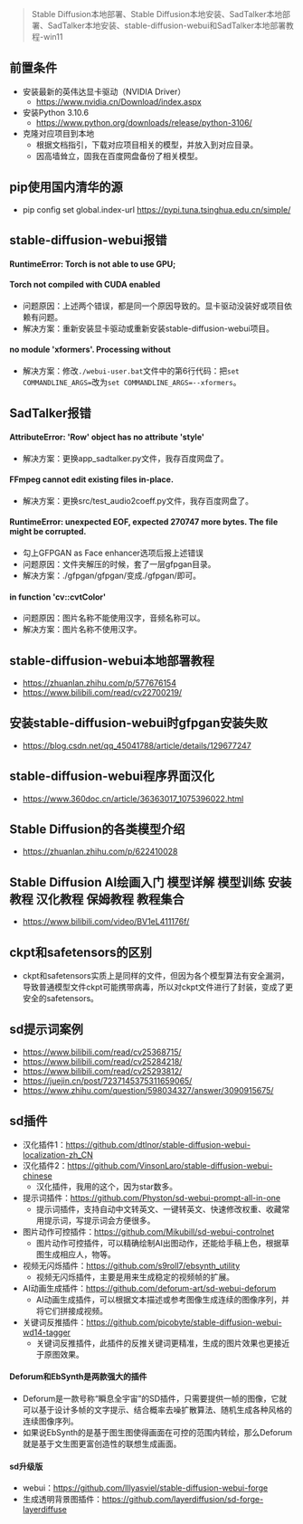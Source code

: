 > Stable Diffusion本地部署、Stable Diffusion本地安装、SadTalker本地部署、SadTalker本地安装、stable-diffusion-webui和SadTalker本地部署教程-win11

## 前置条件
* 安装最新的英伟达显卡驱动（NVIDIA Driver）
  - https://www.nvidia.cn/Download/index.aspx
* 安装Python 3.10.6
  - https://www.python.org/downloads/release/python-3106/
* 克隆对应项目到本地
  - 根据文档指引，下载对应项目相关的模型，并放入到对应目录。
  - 因高墙耸立，固我在百度网盘备份了相关模型。

## pip使用国内清华的源
* pip config set global.index-url https://pypi.tuna.tsinghua.edu.cn/simple/

## stable-diffusion-webui报错
#### RuntimeError: Torch is not able to use GPU;
#### Torch not compiled with CUDA enabled
* 问题原因：上述两个错误，都是同一个原因导致的。显卡驱动没装好或项目依赖有问题。
* 解决方案：重新安装显卡驱动或重新安装stable-diffusion-webui项目。
#### no module 'xformers'. Processing without
* 解决方案：修改`./webui-user.bat`文件中的第6行代码：把`set COMMANDLINE_ARGS=`改为`set COMMANDLINE_ARGS=--xformers`。

## SadTalker报错
#### AttributeError: 'Row' object has no attribute 'style'
* 解决方案：更换app_sadtalker.py文件，我存百度网盘了。
#### FFmpeg cannot edit existing files in-place.
* 解决方案：更换src/test_audio2coeff.py文件，我存百度网盘了。
#### RuntimeError: unexpected EOF, expected 270747 more bytes. The file might be corrupted.
* 勾上GFPGAN as Face enhancer选项后报上述错误
* 问题原因：文件夹解压的时候，套了一层gfpgan目录。
* 解决方案：./gfpgan/gfpgan/变成./gfpgan/即可。
#### in function 'cv::cvtColor'
* 问题原因：图片名称不能使用汉字，音频名称可以。
* 解决方案：图片名称不使用汉字。

## stable-diffusion-webui本地部署教程
* https://zhuanlan.zhihu.com/p/577676154
* https://www.bilibili.com/read/cv22700219/

## 安装stable-diffusion-webui时gfpgan安装失败
* https://blog.csdn.net/qq_45041788/article/details/129677247

## stable-diffusion-webui程序界面汉化
* https://www.360doc.cn/article/36363017_1075396022.html

## Stable Diffusion的各类模型介绍
* https://zhuanlan.zhihu.com/p/622410028

## Stable Diffusion AI绘画入门 模型详解 模型训练 安装教程 汉化教程 保姆教程 教程集合
* https://www.bilibili.com/video/BV1eL411176f/

## ckpt和safetensors的区别
* ckpt和safetensors实质上是同样的文件，但因为各个模型算法有安全漏洞，导致普通模型文件ckpt可能携带病毒，所以对ckpt文件进行了封装，变成了更安全的safetensors。

## sd提示词案例
* https://www.bilibili.com/read/cv25368715/
* https://www.bilibili.com/read/cv25284218/
* https://www.bilibili.com/read/cv25293812/
* https://juejin.cn/post/7237145375311659065/
* https://www.zhihu.com/question/598034327/answer/3090915675/

## sd插件
* 汉化插件1：https://github.com/dtlnor/stable-diffusion-webui-localization-zh_CN
* 汉化插件2：https://github.com/VinsonLaro/stable-diffusion-webui-chinese
  - 汉化插件，我用的这个，因为star数多。
* 提示词插件：https://github.com/Physton/sd-webui-prompt-all-in-one
  - 提示词插件，支持自动中文转英文、一键转英文、快速修改权重、收藏常用提示词，写提示词会方便很多。
* 图片动作可控插件：https://github.com/Mikubill/sd-webui-controlnet
  - 图片动作可控插件，可以精确绘制AI出图动作，还能给手稿上色，根据草图生成相应人，物等。
* 视频无闪烁插件：https://github.com/s9roll7/ebsynth_utility
  - 视频无闪烁插件，主要是用来生成稳定的视频帧的扩展。
* AI动画生成插件：https://github.com/deforum-art/sd-webui-deforum
  - AI动画生成插件，可以根据文本描述或参考图像生成连续的图像序列，并将它们拼接成视频。
* 关键词反推插件：https://github.com/picobyte/stable-diffusion-webui-wd14-tagger
  - 关键词反推插件，此插件的反推关键词更精准，生成的图片效果也更接近于原图效果。
#### Deforum和EbSynth是两款强大的插件
* Deforum是一款号称“瞬息全宇宙”的SD插件，只需要提供一帧的图像，它就可以基于设计多帧的文字提示、结合概率去噪扩散算法、随机生成各种风格的连续图像序列。
* 如果说EbSynth的是基于图生图使得画面在可控的范围内转绘，那么Deforum就是基于文生图更富创造性的联想生成画面。
#### sd升级版
* webui：https://github.com/lllyasviel/stable-diffusion-webui-forge
* 生成透明背景图插件：https://github.com/layerdiffusion/sd-forge-layerdiffuse
